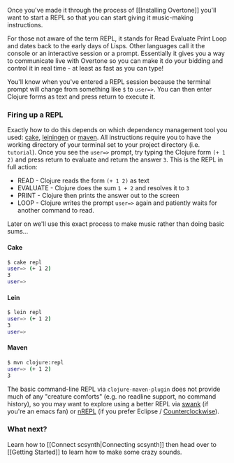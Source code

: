 Once you've made it through the process of [[Installing Overtone]] you'll want to start a REPL so that you can start giving it music-making instructions.

For those not aware of the term REPL, it stands for Read Evaluate Print Loop and dates back to the early days of Lisps. Other languages call it the console or an interactive session or a prompt. Essentially it gives you a way to communicate live with Overtone so you can make it do your bidding and control it in real time - at least as fast as you can type!

You'll know when you've entered a REPL session because the terminal prompt will change from something like `$` to `user=>`. You can then enter Clojure forms as text and press return to execute it.

### Firing up a REPL

Exactly how to do this depends on which dependency management tool you used: [cake](http://clojure-cake.org/), [leiningen](http://github.com/technomancy/leiningen) or [maven](http://maven.apache.org/). All instructions require you to have the working directory of your terminal set to your project directory (i.e. `tutorial`). Once you see the `user=>` prompt, try typing the Clojure form `(+ 1 2)` and press return to evaluate and return the answer `3`. This is the REPL in full action:

* READ - Clojure reads the form `(+ 1 2)` as text
* EVALUATE - Clojure does the sum `1 + 2` and resolves it to `3`
* PRINT - Clojure then prints the answer out to the screen
* LOOP - Clojure writes the prompt `user=>` again and patiently waits for another command to read.

Later on we'll use this exact process to make music rather than doing basic sums...

#### Cake
```sh
$ cake repl
user=> (+ 1 2)
3
user=>
```

#### Lein
```sh
$ lein repl
user=> (+ 1 2)
3
user=>
```

#### Maven
```sh
$ mvn clojure:repl
user=> (+ 1 2)
3
```

The basic command-line REPL via `clojure-maven-plugin` does not provide much of any "creature comforts" (e.g. no readline support, no command history), so you may want to explore using a better REPL via [swank](https://github.com/technomancy/swank-clojure) (if you're an emacs fan) or [nREPL](http://github.com/clojure/tools.nrepl) (if you prefer Eclipse / [Counterclockwise](http://code.google.com/p/counterclockwise/)).

### What next?

Learn how to [[Connect scsynth|Connecting scsynth]] then head over to [[Getting Started]] to learn how to make some crazy sounds.

    

